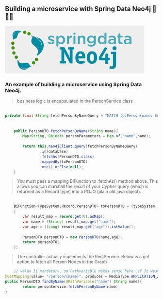

## Building a microservice with Spring Data Neo4j 🌱🌱🌱

![img.png](src/main/resources/img/img.png)

### An example of building a microservice using Spring Data Neo4j. 

> business logic is encapsulated in the PersonService class

```java

private final String fetchPersonByNameQuery = "MATCH (p:Person{name: $name}) RETURN p {.name}";


    public PersonDTO fetchPersonByName(String name){
        Map<String, Object> personParameters = Map.of("name",name);

        return this.neo4jClient.query(fetchPersonByNameQuery)
                .in(database)
                .fetchAs(PersonDTO.class)
                .mappedBy(toPersonDTO)
                .one().orElse(null);
    }
```

> You must pass a mapping BiFunction to .fetchAs() method above. This allows you can marshall the result of your Cypher query (which is returned as a Record type) into a POJO (plain old java object).


```java

    BiFunction<TypeSystem,Record,PersonDTO> toPersonDTO = (typeSystem, record) ->
    {
        var result_map = record.get(0).asMap();
        var name = (String) result_map.get("name");
        var age = ((Long) result_map.get("age")).intValue();

        PersonDTO personDTO = new PersonDTO(name,age);
        return personDTO;
    };

```


> The controller actually implements the RestService. Below is a get action to fetch all Person Nodes in the Graph


```java
    // Value is mandatory, so PathVariable makes sense here. If it wasn't mandatory, RequestParam would have been a better choice.
@GetMapping(value= "/person/{name}", produces = MediaType.APPLICATION_JSON_VALUE)
public PersonDTO findByName(@PathVariable("name") String name){
        return personService.fetchPersonByName(name);
}


```
